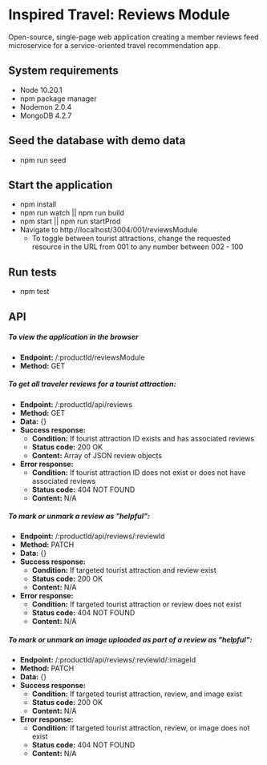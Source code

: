 # Inspired Travel: Reviews Module

Open-source, single-page web application creating a member reviews feed microservice for a service-oriented travel recommendation app.

## System requirements
  - Node 10.20.1
  - npm package manager
  - Nodemon 2.0.4
  - MongoDB 4.2.7

## Seed the database with demo data
  - npm run seed

## Start the application
  - npm install
  - npm run watch || npm run build
  - npm start || npm run startProd
  - Navigate to http://localhost/3004/001/reviewsModule
    - To toggle between tourist attractions, change the requested resource in the URL from 001 to any number between 002 - 100

## Run tests
  - npm test

## API

##### To view the application in the browser
  - **Endpoint:** /:productId/reviewsModule
  - **Method:** GET

##### To get all traveler reviews for a tourist attraction:
  - **Endpoint:** /:productId/api/reviews
  - **Method:** GET
  - **Data:** {}
  - **Success response:**
    - **Condition:** If tourist attraction ID exists and has associated reviews
    - **Status code:** 200 OK
    - **Content:** Array of JSON review objects
  - **Error response:**
    - **Condition:** If tourist attraction ID does not exist or does not have associated reviews
    - **Status code:** 404 NOT FOUND
    - **Content:** N/A

##### To mark or unmark a review as "helpful":
  - **Endpoint:** /:productId/api/reviews/:reviewId
  - **Method:** PATCH
  - **Data:** {}
  - **Success response:**
    - **Condition:** If targeted tourist attraction and review exist
    - **Status code:** 200 OK
    - **Content:** N/A
  - **Error response:**
    - **Condition:** If targeted tourist attraction or review does not exist
    - **Status code:** 404 NOT FOUND
    - **Content:** N/A

##### To mark or unmark an image uploaded as part of a review as "helpful":
  - **Endpoint:** /:productId/api/reviews/:reviewId/:imageId
  - **Method:** PATCH
  - **Data:** {}
  - **Success response:**
    - **Condition:** If targeted tourist attraction, review, and image exist
    - **Status code:** 200 OK
    - **Content:** N/A
  - **Error response:**
    - **Condition:** If targeted tourist attraction, review, or image does not exist
    - **Status code:** 404 NOT FOUND
    - **Content:** N/A
